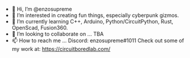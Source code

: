 - 👋 Hi, I’m @enzosupreme
- 👀 I’m interested in creating fun things, especially cyberpunk gizmos.
- 🌱 I’m currently learning C++, Arduino, Python/CircuitPython, Rust, OpenScad, Fusion360.
- 💞️ I’m looking to collaborate on ... TBA
- 📫 How to reach me ... Discord: enzosupreme#1011
Check out some of my work at: https://circuitboredlab.com/
<!---
enzosupreme/enzosupreme is a ✨ special ✨ repository because its `README.md` (this file) appears on your GitHub profile.
You can click the Preview link to take a look at your changes.
--->
